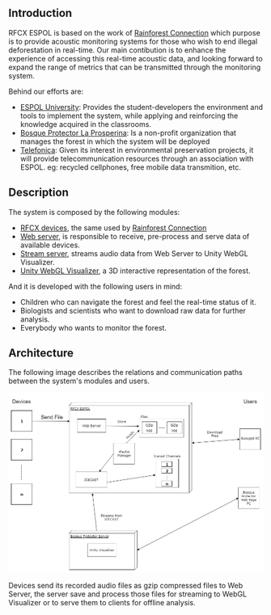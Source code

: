 ## Introduction
RFCX ESPOL is based on the work of [Rainforest Connection](https://rfcx.org/) which purpose is to provide acoustic monitoring systems for those who wish to end illegal deforestation in real-time. Our main contibution is to enhance the experience of accessing this real-time acoustic data, and looking forward to expand the range of metrics that can be transmitted through the monitoring system.

Behind our efforts are:
 - [ESPOL University](www.espol.edu.ec): Provides the student-developers the environment and tools to implement the system, while applying and reinforcing the knowledge acquired in the classrooms.
 - [Bosque Protector La Prosperina](http://www.bosqueprotector.espol.edu.ec/): Is a non-profit organization that manages the forest in which the system will be deployed
 - [Telefonica](http://fundaciontelefonica.com.ec/): Given its interest in environmental preservation projects, it will provide telecommunication resources through an association with ESPOL. eg: recycled cellphones, free mobile data transmition, etc.
 
## Description
The system is composed by the following modules:
 - [RFCX devices](rfcx-devices.md), the same used by [Rainforest Connection](https://rfcx.org/)
 - [Web server](rfcx-espol-web-server.md), is responsible to receive, pre-process and serve data of available devices.
 - [Stream server](rfcx-espol-stream-server.md), streams audio data from Web Server to Unity WebGL Visualizer.
 - [Unity WebGL Visualizer](rfcx-espol-visualizer.md), a 3D interactive representation of the forest.
 
 And it is developed with the following users in mind:
 - Children who can navigate the forest and feel the real-time status of it.
 - Biologists and scientists who want to download raw data for further analysis.
 - Everybody who wants to monitor the forest.

## Architecture
The following image describes the relations and communication paths between the system's modules and users.

![architecture](/img/RFCX-ESPOL%20Architecture.jpg "Architecture")

Devices send its recorded audio files as gzip compressed files to Web Server, the server save and process those files for streaming to WebGL Visualizer or to serve them to clients for offline analysis.